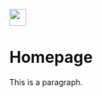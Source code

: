 <!DOCTYPE html>
<html>
<head>
</head>
<body>

 <img src="https://cutewallpaper.org/24/house-logo-png/home-clip-art-clipart-panda-pleasing-home-transparent-background-house-logo-free-transparent-png-clipart-images-download.png" width="30" height="30" float:left><h1>Homepage</h1>
<p>This is a paragraph.</p>

</body>
</html>
